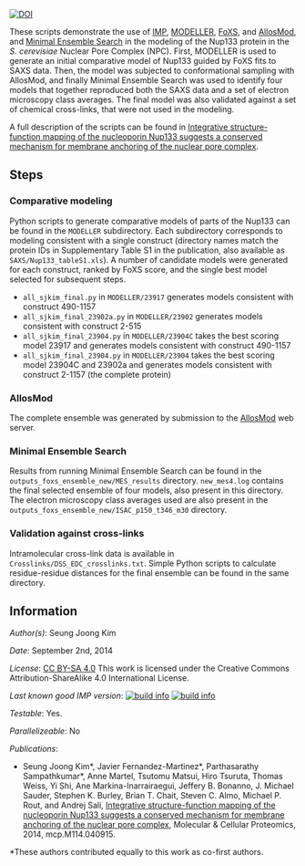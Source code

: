 [![DOI](https://zenodo.org/badge/DOI/10.5281/zenodo.1209565.svg)](https://doi.org/10.5281/zenodo.1209565)

These scripts demonstrate the use of [IMP](https://integrativemodeling.org/),
[MODELLER](https://salilab.org/modeller/),
[FoXS](https://salilab.org/foxs/), and
[AllosMod](https://salilab.org/allosmod/), and
[Minimal Ensemble Search](http://bl1231.als.lbl.gov/saxs_protocols/mes.php)
in the modeling of the Nup133 protein in the *S. cerevisiae* Nuclear Pore
Complex (NPC). First, MODELLER is used to generate an initial
comparative model of Nup133 guided by FoXS fits to SAXS data. Then, the model
was subjected to conformational sampling with AllosMod, and finally Minimal
Ensemble Search was used to identify four models that together reproduced both
the SAXS data and a set of electron microscopy class averages. The final model
was also validated against a set of chemical cross-links, that were not used in
the modeling.

A full description of the scripts can be found in
[Integrative structure-function mapping of the nucleoporin Nup133 suggests a conserved mechanism for membrane anchoring of the nuclear pore complex](http://mcponline.org/content/early/2014/08/19/mcp.M114.040915).

## Steps

### Comparative modeling

Python scripts to generate comparative models of parts of the Nup133 can
be found in the `MODELLER` subdirectory. Each subdirectory corresponds to
modeling consistent with a single construct (directory names match the protein
IDs in Supplementary Table S1 in the publication, also available as
`SAXS/Nup133_tableS1.xls`). A number of candidate models were generated
for each construct, ranked by FoXS score, and the single best model selected
for subsequent steps.

 - `all_sjkim_final.py` in `MODELLER/23917` generates models consistent with
   construct 490-1157
 - `all_sjkim_final_23902a.py` in `MODELLER/23902` generates models consistent
   with construct 2-515
 - `all_sjkim_final_23904.py` in `MODELLER/23904C` takes the best scoring model
   23917 and generates models consistent with construct 490-1157
 - `all_sjkim_final_23904.py` in `MODELLER/23904` takes the best scoring model
   23904C and 23902a and generates models consistent with construct 2-1157 (the
   complete protein)

### AllosMod

The complete ensemble was generated by submission to the
[AllosMod](https://salilab.org/allosmod/) web server.

### Minimal Ensemble Search

Results from running Minimal Ensemble Search can be found in the
`outputs_foxs_ensemble_new/MES_results` directory. `new_mes4.log` contains
the final selected ensemble of four models, also present in this directory.
The electron microscopy class averages used are also present in the
`outputs_foxs_ensemble_new/ISAC_p150_t346_m30` directory.

### Validation against cross-links

Intramolecular cross-link data is available in
`Crosslinks/DSS_EDC_crosslinks.txt`. Simple Python scripts to calculate
residue-residue distances for the final ensemble can be found in the same
directory.

## Information

_Author(s)_: Seung Joong Kim

_Date_: September 2nd, 2014

_License_: [CC BY-SA 4.0](https://creativecommons.org/licenses/by-sa/4.0/)
This work is licensed under the Creative Commons Attribution-ShareAlike 4.0
International License.

_Last known good IMP version_: [![build info](https://salilab.org/imp/systems/?sysstat=11&branch=master)](http://salilab.org/imp/systems/) [![build info](https://salilab.org/imp/systems/?sysstat=11&branch=develop)](http://salilab.org/imp/systems/)

_Testable_: Yes.

_Parallelizeable_: No

_Publications_:
 - Seung Joong Kim\*, Javier Fernandez-Martinez\*, Parthasarathy Sampathkumar\*, Anne Martel, Tsutomu Matsui, Hiro Tsuruta, Thomas Weiss, Yi Shi, Ane Markina-Inarrairaegui, Jeffery B. Bonanno, J. Michael Sauder, Stephen K. Burley, Brian T. Chait, Steven C. Almo, Michael P. Rout, and Andrej Sali, [Integrative structure-function mapping of the nucleoporin Nup133 suggests a conserved mechanism for membrane anchoring of the nuclear pore complex](http://mcponline.org/content/early/2014/08/19/mcp.M114.040915), Molecular & Cellular Proteomics, 2014, mcp.M114.040915.

 \*These authors contributed equally to this work as co-first authors.
